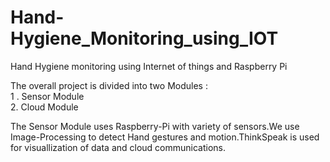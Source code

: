 # Hand-Hygiene_Monitoring_using_IOT
Hand Hygiene monitoring using Internet of things and Raspberry Pi

The overall project is divided into two Modules :  
1 . Sensor Module  
2. Cloud Module

The Sensor Module uses Raspberry-Pi with variety of sensors.We use Image-Processing to detect Hand gestures and motion.ThinkSpeak is used for visuallization of data and cloud communications.
